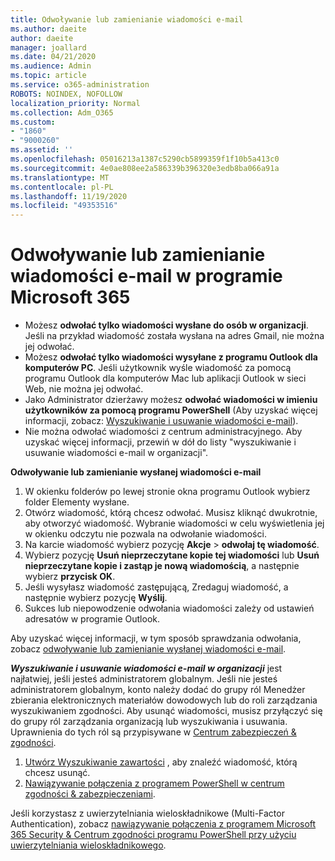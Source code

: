 ```yaml
---
title: Odwoływanie lub zamienianie wiadomości e-mail
ms.author: daeite
author: daeite
manager: joallard
ms.date: 04/21/2020
ms.audience: Admin
ms.topic: article
ms.service: o365-administration
ROBOTS: NOINDEX, NOFOLLOW
localization_priority: Normal
ms.collection: Adm_O365
ms.custom:
- "1860"
- "9000260"
ms.assetid: ''
ms.openlocfilehash: 05016213a1387c5290cb5899359f1f10b5a413c0
ms.sourcegitcommit: 4e0ae808ee2a586339b396320e3edb8ba066a91a
ms.translationtype: MT
ms.contentlocale: pl-PL
ms.lasthandoff: 11/19/2020
ms.locfileid: "49353516"
---
```

# <a name="recall-or-replace-an-email-message-in-microsoft-365"></a>Odwoływanie lub zamienianie wiadomości e-mail w programie Microsoft 365

- Możesz **odwołać tylko wiadomości wysłane do osób w organizacji**. Jeśli na przykład wiadomość została wysłana na adres Gmail, nie można jej odwołać.
- Możesz **odwołać tylko wiadomości wysyłane z programu Outlook dla komputerów PC**. Jeśli użytkownik wyśle wiadomość za pomocą programu Outlook dla komputerów Mac lub aplikacji Outlook w sieci Web, nie można jej odwołać.
- Jako Administrator dzierżawy możesz **odwołać wiadomości w imieniu użytkowników za pomocą programu PowerShell** (Aby uzyskać więcej informacji, zobacz: [Wyszukiwanie i usuwanie wiadomości e-mail](https://docs.microsoft.com/microsoft-365/compliance/search-for-and-delete-messages-in-your-organization)).
- Nie można odwołać wiadomości z centrum administracyjnego. Aby uzyskać więcej informacji, przewiń w dół do listy "wyszukiwanie i usuwanie wiadomości e-mail w organizacji".

**Odwoływanie lub zamienianie wysłanej wiadomości e-mail**

1. W okienku folderów po lewej stronie okna programu Outlook wybierz folder Elementy wysłane.
2. Otwórz wiadomość, którą chcesz odwołać. Musisz kliknąć dwukrotnie, aby otworzyć wiadomość. Wybranie wiadomości w celu wyświetlenia jej w okienku odczytu nie pozwala na odwołanie wiadomości.
3. Na karcie wiadomość wybierz pozycję **Akcje**  >  **odwołaj tę wiadomość**.
4. Wybierz pozycję **Usuń nieprzeczytane kopie tej wiadomości** lub **Usuń nieprzeczytane kopie i zastąp je nową wiadomością**, a następnie wybierz **przycisk OK**.
5. Jeśli wysyłasz wiadomość zastępującą, Zredaguj wiadomość, a następnie wybierz pozycję **Wyślij**.
6. Sukces lub niepowodzenie odwołania wiadomości zależy od ustawień adresatów w programie Outlook.

Aby uzyskać więcej informacji, w tym sposób sprawdzania odwołania, zobacz [odwoływanie lub zamienianie wysłanej wiadomości e-mail](https://support.office.com/article/35027f88-d655-4554-b4f8-6c0729a723a0).

**_Wyszukiwanie i usuwanie wiadomości e-mail w organizacji_** jest najłatwiej, jeśli jesteś administratorem globalnym. Jeśli nie jesteś administratorem globalnym, konto należy dodać do grupy ról Menedżer zbierania elektronicznych materiałów dowodowych lub do roli zarządzania wyszukiwaniem zgodności. Aby usunąć wiadomości, musisz przyłączyć się do grupy ról zarządzania organizacją lub wyszukiwania i usuwania. Uprawnienia do tych ról są przypisywane w [Centrum zabezpieczeń & zgodności](https://protection.office.com/).

1. [Utwórz Wyszukiwanie zawartości](https://docs.microsoft.com/microsoft-365/compliance/content-search) , aby znaleźć wiadomość, którą chcesz usunąć.
2. [Nawiązywanie połączenia z programem PowerShell w centrum zgodności & zabezpieczeniami](https://docs.microsoft.com/powershell/exchange/office-365-scc/connect-to-scc-powershell/connect-to-scc-powershell).

Jeśli korzystasz z uwierzytelniania wieloskładnikowe (Multi-Factor Authentication), zobacz [nawiązywanie połączenia z programem Microsoft 365 Security & Centrum zgodności programu PowerShell przy użyciu uwierzytelniania wieloskładnikowego](https://docs.microsoft.com/powershell/exchange/office-365-scc/connect-to-scc-powershell/mfa-connect-to-scc-powershell).
